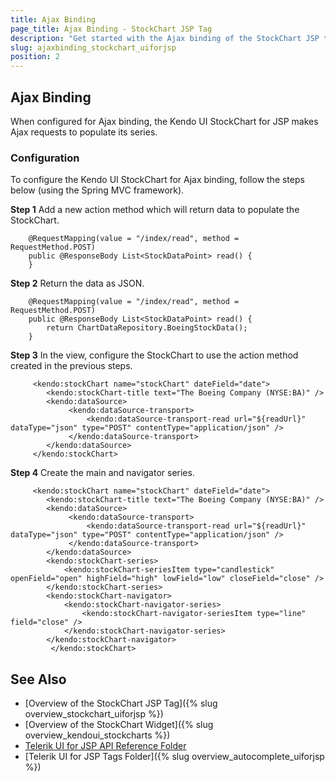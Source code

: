 ```yaml
---
title: Ajax Binding
page_title: Ajax Binding - StockChart JSP Tag
description: "Get started with the Ajax binding of the StockChart JSP tag in Kendo UI."
slug: ajaxbinding_stockchart_uiforjsp
position: 2
---
```


## Ajax Binding

When configured for Ajax binding, the Kendo UI StockChart for JSP makes Ajax requests to populate its series.

### Configuration

To configure the Kendo UI StockChart for Ajax binding, follow the steps below (using the Spring MVC framework).

**Step 1** Add a new action method which will return data to populate the StockChart.



	    @RequestMapping(value = "/index/read", method = RequestMethod.POST)
	    public @ResponseBody List<StockDataPoint> read() {
	    }

**Step 2** Return the data as JSON.



	    @RequestMapping(value = "/index/read", method = RequestMethod.POST)
	    public @ResponseBody List<StockDataPoint> read() {
	        return ChartDataRepository.BoeingStockData();
	    }

**Step 3** In the view, configure the StockChart to use the action method created in the previous steps.



         <kendo:stockChart name="stockChart" dateField="date">
         	<kendo:stockChart-title text="The Boeing Company (NYSE:BA)" />
			<kendo:dataSource>
        	 	 <kendo:dataSource-transport>
             		 <kendo:dataSource-transport-read url="${readUrl}" dataType="json" type="POST" contentType="application/json" />
                 </kendo:dataSource-transport>
            </kendo:dataSource>
         </kendo:stockChart>

**Step 4** Create the main and navigator series.

         <kendo:stockChart name="stockChart" dateField="date">
         	<kendo:stockChart-title text="The Boeing Company (NYSE:BA)" />
			<kendo:dataSource>
        	 	 <kendo:dataSource-transport>
             		 <kendo:dataSource-transport-read url="${readUrl}" dataType="json" type="POST" contentType="application/json" />
                 </kendo:dataSource-transport>
            </kendo:dataSource>
		    <kendo:stockChart-series>
		    	<kendo:stockChart-seriesItem type="candlestick" openField="open" highField="high" lowField="low" closeField="close" />
		    </kendo:stockChart-series>
		    <kendo:stockChart-navigator>
		    	<kendo:stockChart-navigator-series>
		    		<kendo:stockChart-navigator-seriesItem type="line" field="close" />
		    	</kendo:stockChart-navigator-series>
		    </kendo:stockChart-navigator>
	         </kendo:stockChart>

## See Also

* [Overview of the StockChart JSP Tag]({% slug overview_stockchart_uiforjsp %})
* [Overview of the StockChart Widget]({% slug overview_kendoui_stockcharts %})
* [Telerik UI for JSP API Reference Folder](/api/jsp/autocomplete/animation)
* [Telerik UI for JSP Tags Folder]({% slug overview_autocomplete_uiforjsp %})
